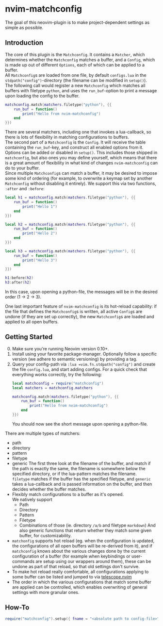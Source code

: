 # nvim-matchconfig

The goal of this neovim-plugin is to make project-dependent settings as simple
as possible.  

## Introduction
The core of this plugin is the `Matchconfig`. It contains a `Matcher`, which
determines whether the `Matchconfig` matches a buffer, and a `Config`, which
is made up out of different `Options`, each of which can be applied to a buffer.  
All `Matchconfig`s are loaded from one file, by default `configs.lua` in the
`stdpath("config")`-directory (the filename can be modified in `setup()`).  
The following call would register a new `Matchconfig` which matches all buffers
with filetype `python`, and uses the `run_buf`-option to print a message upon
loading the config to the buffer.
```lua
matchconfig.match(matchers.filetype("python"), {{
    run_buf = function()
        print("Hello from nvim-matchconfig")
    end
}})
```
There are several matchers, including one that invokes a lua-callback, so
there is lots of flexibility in matching configurations to buffers.  
The second part of a `Matchconfig` is the `Config`. It will receive the table
containing the `run_buf`-key, and construct all enabled options from it.  
Options can be added or disabled in `setup()`. This includes those shipped in
`matchconfig`, but also ones you may define yourself, which means that there is
a great amount of flexibility in what kind of changes `nvim-matchconfig` can do
to your buffer.  
Since multiple `Matchconfig`s can match a buffer, it may be desired to impose
some kind of ordering (for example, to overwrite a keymap set by another
`Matchconfig` without disabling it entirely). We support this via two functions,
`:after` and `:before`:
```lua
local h1 = matchconfig.match(matchers.filetype("python"), {{
    run_buf = function()
        print("Hello 1")
    end
}})

local h2 = matchconfig.match(matchers.filetype("python"), {{
    run_buf = function()
        print("Hello 2")
    end
}})

local h3 = matchconfig.match(matchers.filetype("python"), {{
    run_buf = function()
        print("Hello 3")
    end
}})

h1:before(h2)
h3:after(h2)
```
In this case, upon opening a python-file, the messages will be in the desired
order (1 -> 2 -> 3).  

One last important feature of `nvim-matchconfig` is its hot-reload capability:
if the file that defines the `Matchconfig`s is written, all active `Config`s are
undone (if they are set up correctly), the new `Matchconfig`s are loaded and
applied to all open buffers.

## Getting Started
0. Make sure you're running Neovim version 0.10+.
1. Install using your favorite package-manager.
   Optionally follow a specific version (we adhere to semantic versioning) by
   providing a tag.
2. Query your config-path via `:lua =vim.fn.stdpath("config")` and create the
   file `config.lua`, and start adding configs. For a quick check that
   everything works correctly, try the following:
   ```lua
   local matchconfig = require("matchconfig")
   local matchers = matchconfig.matchers

   matchconfig.match(matchers.filetype("python"), {{
       run_buf = function()
           print("Hello from nvim-matchconfig")
       end
   }})
   ```
   You should now see the short message upon opening a python-file.

There are multiple types of matchers:
* path
* directory
* pattern
* filetype
* generic
The first three look at the filename of the buffer, and match if the path is
exactly the same, the filename is somewhere below the specified directory, or
if the lua-pattern matches the filename.  
`filetype` matches if the buffer has the specified filetype, and `generic` takes
a lua-callback and is passed information on the buffer, and then decides whether
the buffer matches.
* Flexibly match configurations to a buffer as it's opened.  
  We natively support
  * Path
  * Directory
  * Pattern
  * Filetype
  * Combinations of those (ie. directory `/a/b` and filetype `markdown`) And
    also generic functions that return whether they match some given buffer, for
    customizability.
* `matchonfig` supports hot reload (eg. when the configuration is updated, the
  configurations of all open buffers will be re-derived from it), and if
  `matchconfig` knows about the various changes done by the current
  configuration of a buffer (for example when keybindings or user-commands are
  setup using our wrappers around them), these can be undone as part of that
  reload, so that old settings don't survive.
* To make hot reload really comfortable, all configurations applying to some
  buffer can be listed and jumped to via
  [telescope.nvim](https://github.com/nvim-telescope/telescope.nvim)
* The order in which the various configurations that match some buffer are
  applied can be controlled, which enables overwriting of general settings with
  more granular ones.

## How-To
```lua
require("matchconfig").setup({ fname = "<absolute path to config-file>" })
```
